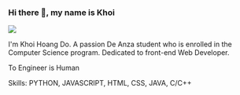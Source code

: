 ### Hi there 👋, my name is Khoi
![](https://scontent-sjc3-1.xx.fbcdn.net/v/t39.30808-6/327169045_737218601296728_1091362670563104050_n.jpg?_nc_cat=101&ccb=1-7&_nc_sid=e3f864&_nc_ohc=0MPT_eRKTXQAX8K8Jgc&_nc_ht=scontent-sjc3-1.xx&oh=00_AfA_9zQVJG_ADpgFAMnRsNEmKU9ZKKNGX2YeqpeLdDB1kg&oe=64049B31)

I'm Khoi Hoang Do. A passion De Anza student who is enrolled in the Computer Science program. Dedicated to front-end Web Developer.

To Engineer is Human 



Skills: PYTHON, JAVASCRIPT, HTML, CSS, JAVA, C/C++






